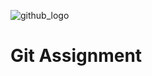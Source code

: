 ![github_logo](https://github.com/user-attachments/assets/3c26f67d-fb3c-4bd3-b7c8-c290029ecb21)
# Git Assignment
